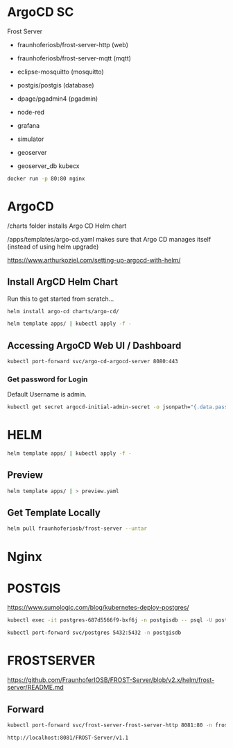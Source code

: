 # ArgoCD SC

Frost Server

- fraunhoferiosb/frost-server-http (web)
- fraunhoferiosb/frost-server-mqtt (mqtt)
- eclipse-mosquitto (mosquitto)
- postgis/postgis (database)

- dpage/pgadmin4 (pgadmin)
- node-red
- grafana
- simulator
- geoserver 
- geoserver_db
kubecx


```bash
docker run -p 80:80 nginx
```
# ArgoCD

/charts folder installs Argo CD Helm chart 

/apps/templates/argo-cd.yaml makes sure that Argo CD manages itself (instead of using helm upgrade)

https://www.arthurkoziel.com/setting-up-argocd-with-helm/
## Install ArgCD Helm Chart

Run this to get started from scratch... 
```bash
helm install argo-cd charts/argo-cd/
```

```bash
helm template apps/ | kubectl apply -f -   
```

## Accessing ArgoCD Web UI / Dashboard

```bash
kubectl port-forward svc/argo-cd-argocd-server 8080:443
```

### Get password for Login

Default Username is admin.

```bash
kubectl get secret argocd-initial-admin-secret -o jsonpath="{.data.password}" | base64 -d

```

# HELM

```bash
helm template apps/ | kubectl apply -f -   
```

## Preview 
```bash
helm template apps/ | > preview.yaml   
```

## Get Template Locally
```bash
helm pull fraunhoferiosb/frost-server --untar
```

# Nginx

# POSTGIS

https://www.sumologic.com/blog/kubernetes-deploy-postgres/

```bash
kubectl exec -it postgres-687d5566f9-bxf6j -n postgisdb -- psql -U postgres
```

```bash 
kubectl port-forward svc/postgres 5432:5432 -n postgisdb
```

# FROSTSERVER

https://github.com/FraunhoferIOSB/FROST-Server/blob/v2.x/helm/frost-server/README.md

## Forward
```bash
kubectl port-forward svc/frost-server-frost-server-http 8081:80 -n frostserver 
```

```bash
http://localhost:8081/FROST-Server/v1.1
```